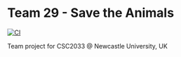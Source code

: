 # Team 29 - Save the Animals
[![CI](https://github.com/javusScriptus/team-29/actions/workflows/ci.yml/badge.svg)](https://github.com/javusScriptus/team-29/actions/workflows/ci.yml)

Team project for CSC2033 @ Newcastle University, UK
